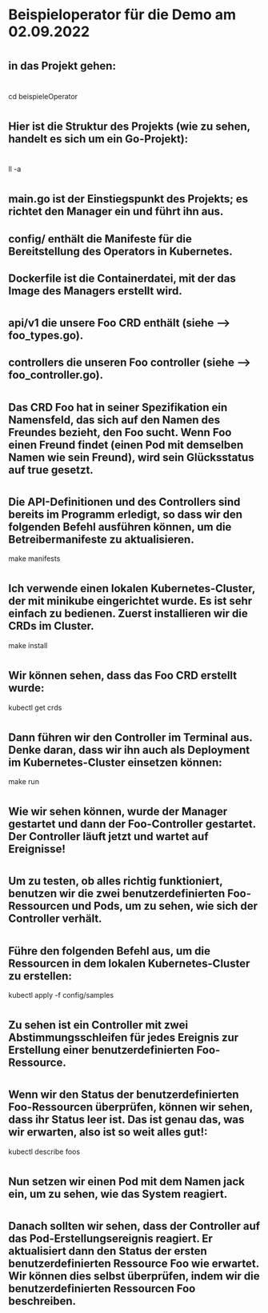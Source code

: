 # Beispieloperator für die Demo am 02.09.2022
#
#
## in das Projekt gehen:
#
cd beispieleOperator
#
## Hier ist die Struktur des Projekts (wie zu sehen, handelt es sich um ein Go-Projekt): ##
#
ll -a
#
## main.go ist der Einstiegspunkt des Projekts; es richtet den Manager ein und führt ihn aus.
## config/ enthält die Manifeste für die Bereitstellung des Operators in Kubernetes.
## Dockerfile ist die Containerdatei, mit der das Image des Managers erstellt wird.
#



## api/v1 die unsere Foo CRD enthält  (siehe --> foo_types.go).
## controllers die unseren Foo controller (siehe --> foo_controller.go).
#
## Das CRD Foo hat in seiner Spezifikation ein Namensfeld, das sich auf den Namen des Freundes bezieht, den Foo sucht. Wenn Foo einen Freund findet (einen Pod mit demselben Namen wie sein Freund), wird sein Glücksstatus auf true gesetzt.
#
## Die API-Definitionen und des Controllers sind bereits im Programm erledigt, so dass wir den folgenden Befehl ausführen können, um die Betreibermanifeste zu aktualisieren. 
make manifests
#

## Ich verwende einen lokalen Kubernetes-Cluster, der mit minikube eingerichtet wurde. Es ist sehr einfach zu bedienen. Zuerst installieren wir die CRDs im Cluster.
make install
#
## Wir können sehen, dass das Foo CRD erstellt wurde:
kubectl get crds
#
## Dann führen wir den Controller im Terminal aus. Denke daran, dass wir ihn auch als Deployment im Kubernetes-Cluster einsetzen können:
make run
#
## Wie wir sehen können, wurde der Manager gestartet und dann der Foo-Controller gestartet. Der Controller läuft jetzt und wartet auf Ereignisse!
#
## Um zu testen, ob alles richtig funktioniert, benutzen wir die zwei benutzerdefinierten Foo-Ressourcen und Pods, um zu sehen, wie sich der Controller verhält.
#
## Führe den folgenden Befehl aus, um die Ressourcen in dem lokalen Kubernetes-Cluster zu erstellen:
kubectl apply -f config/samples
#
## Zu sehen ist ein Controller mit zwei Abstimmungsschleifen für jedes Ereignis zur Erstellung einer benutzerdefinierten Foo-Ressource.
#
## Wenn wir den Status der benutzerdefinierten Foo-Ressourcen überprüfen, können wir sehen, dass ihr Status leer ist. Das ist genau das, was wir erwarten, also ist so weit alles gut!:
kubectl describe foos
#
## Nun setzen wir einen Pod mit dem Namen jack ein, um zu sehen, wie das System reagiert.
#
## Danach sollten wir sehen, dass der Controller auf das Pod-Erstellungsereignis reagiert. Er aktualisiert dann den Status der ersten benutzerdefinierten Ressource Foo wie erwartet. Wir können dies selbst überprüfen, indem wir die benutzerdefinierten Ressourcen Foo beschreiben.
#
#
#
